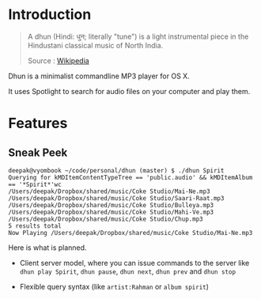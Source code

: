 # Introduction

> A dhun (Hindi: धुन; literally "tune") is a light instrumental piece in the
> Hindustani classical music of North India.
>
> Source : [Wikipedia](http://en.wikipedia.org/wiki/Dhun)

Dhun is a minimalist commandline MP3 player for OS X.

It uses Spotlight to search for audio files on your computer and play them.

# Features

## Sneak Peek

    deepak@vyombook ~/code/personal/dhun (master) $ ./dhun Spirit
    Querying for kMDItemContentTypeTree == 'public.audio' && kMDItemAlbum == '*Spirit*'wc
    /Users/deepak/Dropbox/shared/music/Coke Studio/Mai-Ne.mp3
    /Users/deepak/Dropbox/shared/music/Coke Studio/Saari-Raat.mp3
    /Users/deepak/Dropbox/shared/music/Coke Studio/Bulleya.mp3
    /Users/deepak/Dropbox/shared/music/Coke Studio/Mahi-Ve.mp3
    /Users/deepak/Dropbox/shared/music/Coke Studio/Chup.mp3
    5 results total
    Now Playing /Users/deepak/Dropbox/shared/music/Coke Studio/Mai-Ne.mp3

Here is what is planned.

* Client server model, where you can issue commands to the server like
  `dhun play Spirit`, `dhun pause`, `dhun next`, `dhun prev` and `dhun stop`

* Flexible query syntax (like `artist:Rahman` or `album spirit`)

